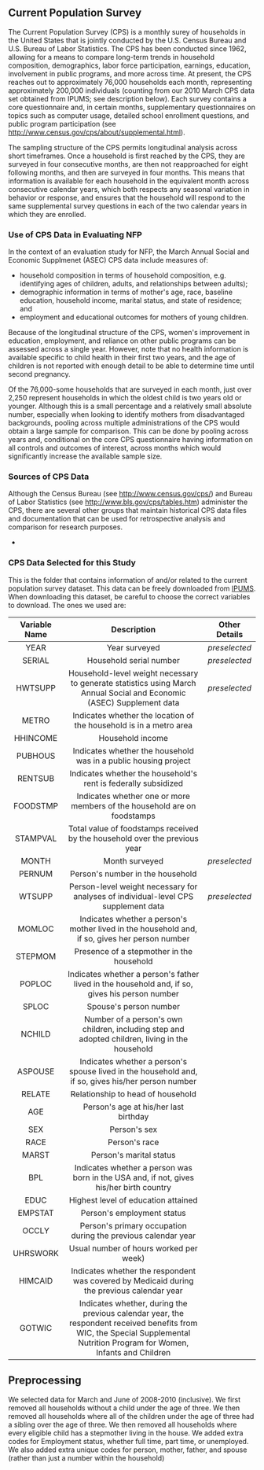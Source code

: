 Current Population Survey
-------------------------

The Current Population Survey (CPS) is a monthly surey of households in the United States that is jointly conducted by the U.S. Census Bureau and U.S. Bureau of Labor Statistics. The CPS has been conducted since 1962, allowing for a means to compare long-term trends in household composition, demographics, labor force participation, earnings, education, involvement in public programs, and more across time. At present, the CPS reaches out to approximately 76,000 households each month, representing approximately 200,000 individuals (counting from our 2010 March CPS data set obtained from IPUMS; see description below). Each survey contains a core questionnaire and, in certain months, supplementary questionnaires on topics such as computer usage, detailed school enrollment questions, and public program participation (see http://www.census.gov/cps/about/supplemental.html).

The sampling structure of the CPS permits longitudinal analysis across short timeframes. Once a household is first reached by the CPS, they are surveyed in four consecutive months, are then not reapproached for eight following months, and then are surveyed in four months. This means that information is available for each household in the equivalent month across consecutive calendar years, which both respects any seasonal variation in behavior or response, and ensures that the household will respond to the same supplemental survey questions in each of the two calendar years in which they are enrolled.

### Use of CPS Data in Evaluating NFP

In the context of an evaluation study for NFP, the March Annual Social and Economic Supplmenet (ASEC) CPS data include measures of:
* household composition in terms of household composition, e.g. identifying ages of children, adults, and relationships between adults); 
* demographic information in terms of mother's age, race, baseline education, household income, marital status, and state of residence; and
* employment and educational outcomes for mothers of young children.

Because of the longitudinal structure of the CPS, women's improvement in education, employment, and reliance on other public programs can be assessed across a single year. However, note that no health information is available specific to child health in their first two years, and the age of children is not reported with enough detail to be able to determine time until second pregnancy.

Of the 76,000-some households that are surveyed in each month, just over 2,250 represent households in which the oldest child is two years old or younger. Although this is a small percentage and a relatively small absolute number, especially when looking to identify mothers from disadvantaged backgrounds, pooling across multiple administrations of the CPS would obtain a large sample for comparison. This can be done by pooling across years and, conditional on the core CPS questionnaire having information on all controls and outcomes of interest, across months which would significantly increase the available sample size.

### Sources of CPS Data

Although the Census Bureau (see http://www.census.gov/cps/) and Bureau of Labor Statistics (see http://www.bls.gov/cps/tables.htm) administer the CPS, there are several other groups that maintain historical CPS data files and documentation that can be used for retrospective analysis and comparison for research purposes. 

* 

<Multiple sources from which the data can be obtained>

<Where to find out more about the CPS>
<How we proceed>

### CPS Data Selected for this Study

This is the folder that contains information of and/or related to the current population survey dataset.
This data can be freely downloaded from [IPUMS](http://cps.ipums.org). When downloading this dataset, be careful to choose the correct variables to download. The ones we used are:

| Variable Name | Description | Other Details |
|:---:|:---:|:---:|
| YEAR | Year surveyed | *preselected* |
| SERIAL | Household serial number | *preselected* |
| HWTSUPP |Household-level weight necessary to generate statistics using March Annual Social and Economic (ASEC) Supplement data | *preselected* |
| METRO | Indicates whether the location of the household is in a metro area |
| HHINCOME | Household income |
| PUBHOUS | Indicates whether the household was in a public housing project |
| RENTSUB | Indicates whether the household's rent is federally subsidized |
| FOODSTMP | Indicates whether one or more members of the household are on foodstamps |
| STAMPVAL | Total value of foodstamps received by the household over the previous year |
| MONTH | Month surveyed | *preselected* |
| PERNUM | Person's number in the household |
| WTSUPP | Person-level weight necessary for analyses of individual-level CPS supplement data | *preselected* |
| MOMLOC | Indicates whether a person's mother lived in the household and, if so, gives her person number |
| STEPMOM | Presence of a stepmother in the household |
| POPLOC | Indicates whether a person's father lived in the household and, if so, gives his person number |
| SPLOC | Spouse's person number |
| NCHILD | Number of a person's own children, including step and adopted children, living in the household |
| ASPOUSE | Indicates whether a person's spouse lived in the household and, if so, gives his/her person number |
| RELATE | Relationship to head of household |
| AGE | Person's age at his/her last birthday |
| SEX | Person's sex |
| RACE | Person's race |
| MARST | Person's marital status |
| BPL | Indicates whether a person was born in the USA and, if not, gives his/her birth country |
| EDUC | Highest level of education attained |
| EMPSTAT | Person's employment status |
| OCCLY | Person's primary occupation during the previous calendar year |
| UHRSWORK | Usual number of hours worked per week)
| HIMCAID | Indicates whether the respondent was covered by Medicaid during the previous calendar year |
| GOTWIC | Indicates whether, during the previous calendar year, the respondent received benefits from WIC, the Special Supplemental Nutrition Program for Women, Infants and Children |


Preprocessing
--------

We selected data for March and June of 2008-2010 (inclusive). 
We first removed all households without a child under the age of three.
We then removed all households where all of the children under the age of three had a sibling over the age of three.
We then removed all households where every eligible child has a stepmother living in the house.
We added extra codes for Employment status, whether full time, part time, or unemployed. 
We also added extra unique codes for person, mother, father, and spouse (rather than just a number within the household)
